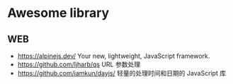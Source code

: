 # Awesome library

## WEB

- <https://alpinejs.dev/> Your new, lightweight, JavaScript framework.
- <https://github.com/ljharb/qs> URL 参数处理
- <https://github.com/iamkun/dayjs/> 轻量的处理时间和日期的 JavaScript 库
